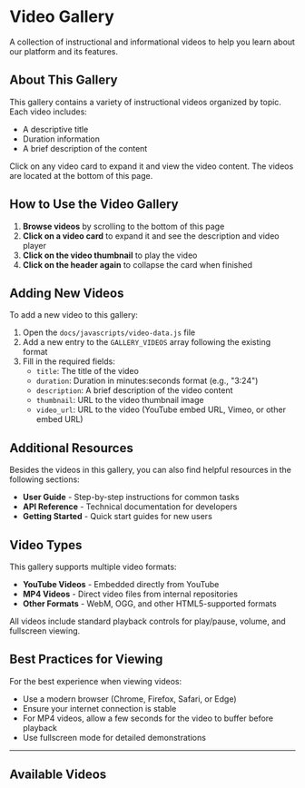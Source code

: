 # Video Gallery

A collection of instructional and informational videos to help you learn about our platform and its features.

## About This Gallery

This gallery contains a variety of instructional videos organized by topic. Each video includes:

- A descriptive title
- Duration information
- A brief description of the content

Click on any video card to expand it and view the video content. The videos are located at the bottom of this page.

## How to Use the Video Gallery

1. **Browse videos** by scrolling to the bottom of this page
2. **Click on a video card** to expand it and see the description and video player
3. **Click on the video thumbnail** to play the video
4. **Click on the header again** to collapse the card when finished

## Adding New Videos

To add a new video to this gallery:

1. Open the `docs/javascripts/video-data.js` file
2. Add a new entry to the `GALLERY_VIDEOS` array following the existing format
3. Fill in the required fields:
   - `title`: The title of the video
   - `duration`: Duration in minutes:seconds format (e.g., "3:24")
   - `description`: A brief description of the video content
   - `thumbnail`: URL to the video thumbnail image
   - `video_url`: URL to the video (YouTube embed URL, Vimeo, or other embed URL)

## Additional Resources

Besides the videos in this gallery, you can also find helpful resources in the following sections:

- **User Guide** - Step-by-step instructions for common tasks
- **API Reference** - Technical documentation for developers
- **Getting Started** - Quick start guides for new users

## Video Types

This gallery supports multiple video formats:

- **YouTube Videos** - Embedded directly from YouTube
- **MP4 Videos** - Direct video files from internal repositories
- **Other Formats** - WebM, OGG, and other HTML5-supported formats

All videos include standard playback controls for play/pause, volume, and fullscreen viewing.

## Best Practices for Viewing

For the best experience when viewing videos:

- Use a modern browser (Chrome, Firefox, Safari, or Edge)
- Ensure your internet connection is stable
- For MP4 videos, allow a few seconds for the video to buffer before playback
- Use fullscreen mode for detailed demonstrations

---

## Available Videos

<div class="video-gallery" id="video-gallery">
  <!-- Videos will be dynamically loaded from video-data.js -->
</div>
